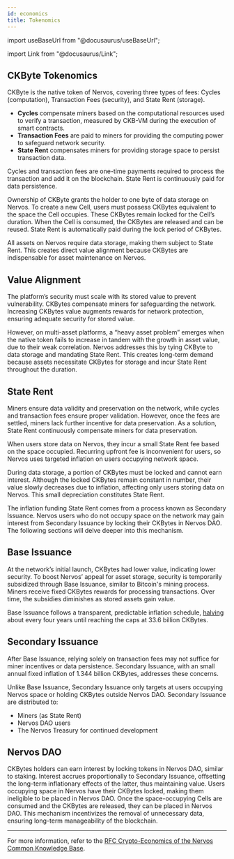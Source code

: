 ```yaml
---
id: economics
title: Tokenomics
---
```


import useBaseUrl from "@docusaurus/useBaseUrl";

import Link from "@docusaurus/Link";

## CKByte Tokenomics

CKByte is the native token of Nervos, covering three types of fees: Cycles (computation), Transaction Fees (security), and State Rent (storage).

- **Cycles** compensate miners based on the computational resources used to verify a transaction, measured by CKB-VM during the execution of smart contracts.
- **Transaction Fees** are paid to miners for providing the computing power to safeguard network security.
- **State Rent** compensates miners for providing storage space to persist transaction data.

Cycles and transaction fees are one-time payments required to process the transaction and add it on the blockchain. State Rent is continuously paid for data persistence.

Ownership of CKByte grants the holder to one byte of data storage on Nervos. To create a new Cell, users must possess CKBytes equivalent to the space the Cell occupies. These CKBytes remain locked for the Cell’s duration. When the Cell is consumed, the CKBytes are released and can be reused. State Rent is automatically paid during the lock period of CKBytes.

All assets on Nervos require data storage, making them subject to State Rent. This creates direct value alignment because CKBytes are indispensable for asset maintenance on Nervos.

## Value Alignment

The platform’s security must scale with its stored value to prevent vulnerability. CKBytes compensate miners for safeguarding the network. Increasing CKBytes value augments rewards for network protection, ensuring adequate security for stored value.

However, on multi-asset platforms, a “heavy asset problem” emerges when the native token fails to increase in tandem with the growth in asset value, due to their weak correlation. Nervos addresses this by tying CKByte to data storage and mandating State Rent. This creates long-term demand because assets necessitate CKBytes for storage and incur State Rent throughout the duration.

## State Rent

Miners ensure data validity and preservation on the network, while cycles and transaction fees ensure proper validation. However, once the fees are settled, miners lack further incentive for data preservation. As a solution, State Rent continuously compensate miners for data preservation.

When users store data on Nervos, they incur a small State Rent fee based on the space occupied. Recurring upfront fee is inconvenient for users, so Nervos uses targeted inflation on users occupying network space.

During data storage, a portion of CKBytes must be locked and cannot earn interest. Although the locked CKBytes remain constant in number, their value slowly decreases due to inflation, affecting only users storing data on Nervos. This small depreciation constitutes State Rent.

The inflation funding State Rent comes from a process known as Secondary Issuance. Nervos users who do not occupy space on the network may gain interest from Secondary Issuance by locking their CKBytes in Nervos DAO. The following sections will delve deeper into this mechanism.

## Base Issuance

At the network’s initial launch, CKBytes had lower value, indicating lower security. To boost Nervos’ appeal for asset storage, security is temporarily subsidized through Base Issuance, similar to Bitcoin's mining process. Miners receive fixed CKBytes rewards for processing transactions. Over time, the subsidies diminishes as stored assets gain value.

Base Issuance follows a transparent, predictable inflation schedule, [halving](https://ckbdapps.com/halving) about every four years until reaching the caps at 33.6 billion CKBytes.

## Secondary Issuance

After Base Issuance, relying solely on transaction fees may not suffice for miner incentives or data persistence. Secondary Issuance, with an small annual fixed inflation of 1.344 billion CKBytes, addresses these concerns.

Unlike Base Issuance, Secondary Issuance only targets at users occupying Nervos space or holding CKBytes outside Nervos DAO. Secondary Issuance are distributed to:

- Miners (as State Rent)
- Nervos DAO users
- The Nervos Treasury for continued development

## Nervos DAO

CKBytes holders can earn interest by locking tokens in Nervos DAO, similar to staking. Interest accrues proportionally to Secondary Issuance, offsetting the long-term inflationary effects of the latter, thus maintaining value. Users occupying space in Nervos have their CKBytes locked, making them ineligible to be placed in Nervos DAO. Once the space-occupying Cells are consumed and the CKBytes are released, they can be placed in Nervos DAO. This mechanism incentivizes the removal of unnecessary data, ensuring long-term manageability of the blockchain.

---

For more information, refer to the [RFC Crypto-Economics of the Nervos Common Knowledge Base](https://github.com/nervosnetwork/rfcs/blob/master/rfcs/0015-ckb-cryptoeconomics/0015-ckb-cryptoeconomics.md).
